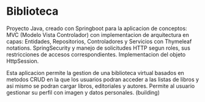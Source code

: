 # Biblioteca

Proyecto Java, creado con Springboot para la aplicacion de conceptos: MVC (Modelo Vista Controlador) con implementacion de arquitectura en capas: Entidades, Repositorios, Controladores y Servicios con Thymeleaf notations. SpringSecurity y manejo de solicitudes HTTP segun roles, sus restricciones de accesos correspondientes. Implementacion del objeto HttpSession.

Esta aplicacion permite la gestion de una biblioteca virtual basados en metodos CRUD en la que los usuarios podran acceder a las listas de libros y asi mismo se podran cargar libros, editoriales y autores. Permite al usuario gestionar su perfil con imagen y datos personales. 
(building)
